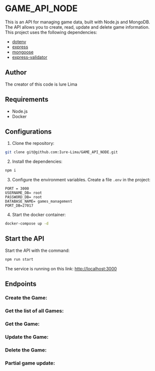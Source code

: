 # GAME_API_NODE

This is an API for managing game data, built with Node.js and MongoDB. The API allows you to create, read, update and delete game information. This project uses the following dependencies:

- [dotenv](https://www.npmjs.com/package/dotenv)
- [express](https://expressjs.com/pt-br/)
- [mongoose](<https://mongoosejs.com/docs/api/connection.html#Connection()>)
- [express-validator](https://www.npmjs.com/package/express-validation)

## Author

The creator of this code is Iure Lima

## Requirements

- Node.js
- Docker

## Configurations

1. Clone the repository:

```bash
git clone git@github.com:Iure-Lima/GAME_API_NODE.git
```

2. Install the dependencies:

```bash
npm i
```

3. Configure the environment variables. Create a file `.env` in the project:

```env
PORT = 3000
USERNAME_DB= root
PASSWORD_DB= root
DATABASE_NAME= games_management
PORT_DB=27017
```

4. Start the docker container:

```bash
docker-compose up -d
```

## Start the API

Start the API with the command:

```bash
npm run start
```

The service is running on this link: [http://localhost:3000](http://localhost:3000)

## Endpoints

### Create the Game:

### Get the list of all Games:

### Get the Game:

### Update the Game:

### Delete the Game:

### Partial game update:

